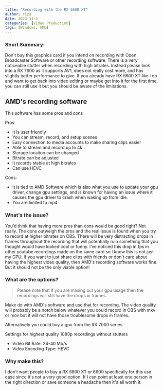 ```yaml
---
title: "Recording with the RX 6600 XT"
author: riza
date: 2023-11-3
categories: [Video Production]
tags: [Windows, AMD]
---
```


### Short Summary:
Don't buy this graphics card if you intend on recording with Open Broadcaster Software or other recording software. There is a very noticeable stutter when recording with high bitrates. Instead please look into a RX 7600 as it supports AV1, does not really cost more, and has slightly better performance to give. If you already have RX 6600 XT like I do and want to get back into video editing or maybe get into it for the first time, you can still use it but you should be aware of the limitations.

## AMD's recording software
This software has some pros and cons

Pros:
- It is user friendly
- You can stream, record, and setup scenes
- Easy connection to media accounts to make sharing clips easier
- Able to stream and record up to 4k
- Storage location can be changed
- Bitrate can be adjusted
- It records stable at high bitrates
- Can use HEVC

Cons:
- It is tied to AMD Software which is also what you use to update your gpu driver, change gpu settings, and is known for having an issue where it causes the gpu driver to crash when waking up from idle.
- You are limited to mp4

### What's the issue?

You'd think that having more pros than cons would be good right? Not really. The cons outweigh the pros and the real issue is found when you try to record at higher bitrates on OBS. There will be very distracting drops in frames throughout the recording that will potentially ruin something that you thought would have looked cool or funny. I've noticed this drop in fps in other youtube recordings made on the same card so I know this is not just my GPU. If you want to just share clips with friends or don't care about having the highest video quality, then AMD's recording software works fine. But it should not be the only viable option!

### What are the options?

>Please note that if you are maxing out your gpu usage then the recordings will still have the drops in frames.

Make do with AMD's software and use that for recording. The video quality will probably be a notch below whatever you could record in OBS with mkv or mov but it will not have those troublesome drops in frames.

Alternatively you could buy a gpu from the RX 7000 series.

Settings for highest quality 1080p recordings without stutters
- Video Bit Rate: 24-40 Mb/s
- Video Encoding Type: HEVC

### Why make this?
I don't want people to buy a RX 6600 XT or 6600 specifically for this use case since it's not a very good option. If I can point at least one person in the right direction or save someone a headache then it's all worth it.
